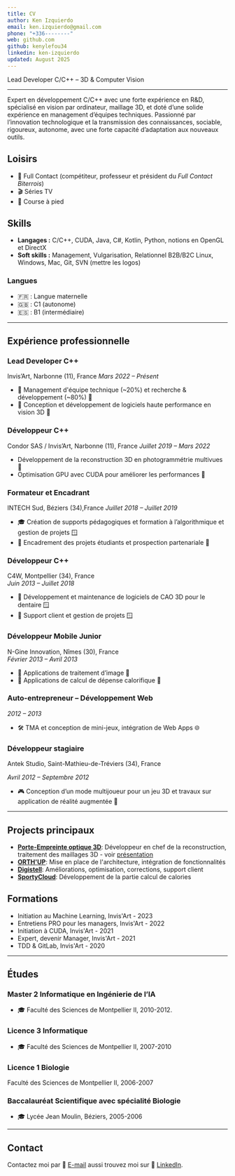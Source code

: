 ```yaml
---
title: CV
author: Ken Izquierdo
email: ken.izquierdo@gmail.com
phone: "+336--------"
web: github.com
github: kenylefou34 
linkedin: ken-izquierdo
updated: August 2025
---
```


Lead Developer C/C++ – 3D & Computer Vision

---

Expert en développement C/C++ avec une forte expérience en R&D, spécialisé en vision par ordinateur, maillage 3D, et doté d’une solide expérience en management d’équipes techniques.
Passionné par l’innovation technologique et la transmission des connaissances, sociable, rigoureux, autonome, avec une forte capacité d’adaptation aux nouveaux outils.

## Loisirs

- 🥋 Full Contact (compétiteur, professeur et président du *Full Contact Biterrois*)  
- 🎬 Séries TV  
- 🏃 Course à pied

## Skills

- **Langages :** C/C++, CUDA, Java, C#, Kotlin, Python, notions en OpenGL et DirectX
- **Soft skills :** Management, Vulgarisation, Relationnel B2B/B2C
Linux, Windows, Mac, Git, SVN  (mettre les logos)

### Langues 

- 🇫🇷 : Langue maternelle  
- 🇬🇧 : C1 (autonome)
- 🇪🇸 : B1 (intermédiaire)

---

## Expérience professionnelle

### Lead Developer C++

Invis’Art, Narbonne (11), France
*Mars 2022 – Présent*  

- 💼 Management d'équipe technique (~20%) et recherche & développement (~80%) 🐧  
- 🚀 Conception et développement de logiciels haute performance en vision 3D 🐧  

### Développeur C++

Condor SAS / Invis’Art, Narbonne (11), France
*Juillet 2019 – Mars 2022*  

- Développement de la reconstruction 3D en photogrammétrie multivues 🐧
- Optimisation GPU avec CUDA pour améliorer les performances 🐧  

### Formateur et Encadrant

INTECH Sud, Béziers (34),France
*Juillet 2018 – Juillet 2019*  

- 🎓 Création de supports pédagogiques et formation à l’algorithmique et gestion de projets 🪟
- 🤝 Encadrement des projets étudiants et prospection partenariale 🐧   

### Développeur C++

C4W, Montpellier (34), France     
*Juin 2013 – Juillet 2018*  

- 🚀 Développement et maintenance de logiciels de CAO 3D pour le dentaire 🪟 
- 👥 Support client et gestion de projets 🪟

### Développeur Mobile Junior

N-Gine Innovation, Nîmes (30), France     
*Février 2013 – Avril 2013*

- 📱 Applications de traitement d’image 🤖
- 📱 Applications de calcul de dépense calorifique 🍎

### Auto-entrepreneur – Développement Web

*2012 – 2013*  
- 🛠️ TMA et conception de mini-jeux, intégration de Web Apps 🌐  

### Développeur stagiaire

Antek Studio, Saint-Mathieu-de-Tréviers (34), France  

*Avril 2012 – Septembre 2012*  
- 🎮 Conception d’un mode multijoueur pour un jeu 3D et travaux sur application de réalité augmentée 🤖

---

## Projects principaux

- **[Porte-Empreinte optique 3D](https://www.youtube.com/watch?v=0UtZMvnfV6s)**: Développeur en chef de la reconstruction, traitement des maillages 3D - voir [présentation](https://www.youtube.com/watch?v=jvU0j-GJay8)
- **[ORTH'UP](https://orthup.fr/)**: Mise en place de l'architecture, intégration de fonctionnalités
- **[Digistell](https://c4w.com/solutions/digistell)**: Améliorations, optimisation, corrections, support client
- **[SportyCloud](https://www.sportycloud.com/)**: Développement de la partie calcul de calories

## Formations

- Initiation au Machine Learning, Invis'Art - 2023
- Entretiens PRO pour les managers, Invis'Art - 2022
- Initiation à CUDA, Invis'Art - 2021
- Expert, devenir Manager, Invis'Art - 2021
- TDD & GitLab, Invis'Art - 2020

---

## Études

### Master 2 Informatique en Ingénierie de l’IA
- 🎓 Faculté des Sciences de Montpellier II, 2010-2012.  

### Licence 3 Informatique
- 🎓 Faculté des Sciences de Montpellier II, 2007-2010  

### Licence 1 Biologie
Faculté des Sciences de Montpellier II, 2006-2007 

### Baccalauréat Scientifique avec spécialité Biologie
- 🎓 Lycée Jean Moulin, Béziers, 2005-2006  

---

## Contact

Contactez moi par 📧 [E-mail](mailto:ken.izquierdo@gmail.com) aussi trouvez moi sur 🔗 [LinkedIn](https://www.linkedin.com/in/ken-izquierdo/).
